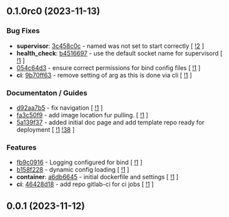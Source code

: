 ## 0.1.0rc0 (2023-11-13)

### Bug Fixes

- **supervisor**: [3c458c0c](https://gitlab.com/nofusscomputing/projects/docker-bind/-/commit/3c458c0c7b0c264c3cca03c2148b1263e2230e4d) - named was not set to start correctly [ [!2](https://gitlab.com/nofusscomputing/projects/docker-bind/-/merge_requests/2) ]
- **health_check**: [b4516697](https://gitlab.com/nofusscomputing/projects/docker-bind/-/commit/b451669705dd63ec1e1c7c14c990a47f9e1cef83) - use the default socket name for supervisord [ [!1](https://gitlab.com/nofusscomputing/projects/docker-bind/-/merge_requests/1) ]
- [054c64d3](https://gitlab.com/nofusscomputing/projects/docker-bind/-/commit/054c64d3a64bf52646ccde47ad0e52985e8a5da7) - ensure correct permissions for bind config files [ [!1](https://gitlab.com/nofusscomputing/projects/docker-bind/-/merge_requests/1) ]
- **ci**: [9b70ff63](https://gitlab.com/nofusscomputing/projects/docker-bind/-/commit/9b70ff637bf380017ac5257614a181a0c7213779) - remove setting of arg as this is done via cli [ [!1](https://gitlab.com/nofusscomputing/projects/docker-bind/-/merge_requests/1) ]

### Documentaton / Guides

- [d92aa7b5](https://gitlab.com/nofusscomputing/projects/docker-bind/-/commit/d92aa7b5a1c13c9f267c21fe7c0cd6075e380da2) - fix navigation [ [!1](https://gitlab.com/nofusscomputing/projects/docker-bind/-/merge_requests/1) ]
- [fa3c50f9](https://gitlab.com/nofusscomputing/projects/docker-bind/-/commit/fa3c50f9f82628dfacfd266fceb9cad2540ad643) - add image location fur pulling. [ [!1](https://gitlab.com/nofusscomputing/projects/docker-bind/-/merge_requests/1) ]
- [5a139f37](https://gitlab.com/nofusscomputing/projects/docker-bind/-/commit/5a139f3707221db5922e2420fc6b3ca60a40dbab) - added initial doc page and add template repo ready for deployment [ [!1](https://gitlab.com/nofusscomputing/projects/docker-bind/-/merge_requests/1) [!38](https://gitlab.com/nofusscomputing/projects/docker-bind/-/merge_requests/38) ]

### Features

- [fb9c0916](https://gitlab.com/nofusscomputing/projects/docker-bind/-/commit/fb9c09161a5fadbeae32a915698a1e40ece3ae3c) - Logging configured for bind [ [!1](https://gitlab.com/nofusscomputing/projects/docker-bind/-/merge_requests/1) ]
- [b158f228](https://gitlab.com/nofusscomputing/projects/docker-bind/-/commit/b158f228e19dd87a8bbb56d415c3922d9d050ef3) - dynamic config loading [ [!1](https://gitlab.com/nofusscomputing/projects/docker-bind/-/merge_requests/1) ]
- **container**: [a6db6645](https://gitlab.com/nofusscomputing/projects/docker-bind/-/commit/a6db66452779144dd8c6427504f32f15284e11f4) - initial dockerfile and settings [ [!1](https://gitlab.com/nofusscomputing/projects/docker-bind/-/merge_requests/1) ]
- **ci**: [46428d18](https://gitlab.com/nofusscomputing/projects/docker-bind/-/commit/46428d18b8cfc1eb9bb862fe61a735900017cb44) - add repo gitlab-ci for ci jobs [ [!1](https://gitlab.com/nofusscomputing/projects/docker-bind/-/merge_requests/1) ]

## 0.0.1 (2023-11-12)
